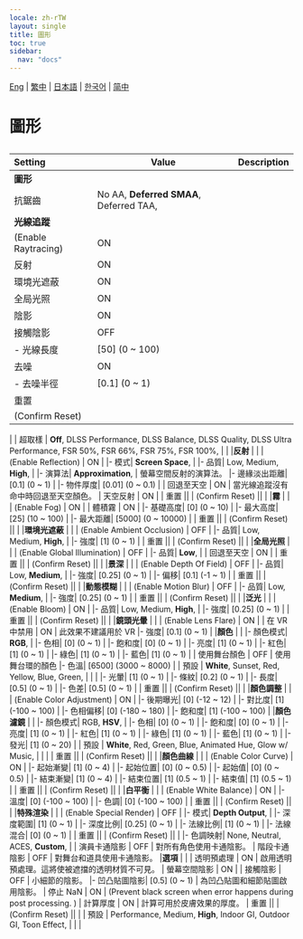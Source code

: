 ```yaml
---
locale: zh-rTW
layout: single
title: 圖形
toc: true
sidebar:
  nav: "docs"
---
```

[Eng](/dancexr/menu/2025.4/system/graphics) | [繁中](/tw/dancexr/menu/2025.4/system/graphics) | [日本語](/jp/dancexr/menu/2025.4/system/graphics) | [한국어](/kr/dancexr/menu/2025.4/system/graphics) | [简中](/zh/dancexr/menu/2025.4/system/graphics)

# 圖形

## 

| Setting | Value | Description |
| :--- | --- | :--- |
|**圖形** | | 
| 抗鋸齒 |  No AA,  **Deferred SMAA**,  Deferred TAA,  |  |
|**光線追蹤** | | 
| (Enable Raytracing) | ON | 
| 反射 | ON | 
| 環境光遮蔽 | ON | 
| 全局光照 | ON | 
| 陰影 | ON | 
| 接觸陰影 | OFF | 
|- 光線長度| [50] (0 ~ 100) | 
| 去噪 | ON | 
|- 去噪半徑| [0.1] (0 ~ 1) | 
| 重置 || 
| (Confirm Reset) || 
|
| 超取樣 |  **Off**,  DLSS Performance,  DLSS Balance,  DLSS Quality,  DLSS Ultra Performance,  FSR 50%,  FSR 66%,  FSR 75%,  FSR 100%,  |  |
|**反射** | | 
| (Enable Reflection) | ON | 
|- 模式|  **Screen Space**,  | 
|- 品質|  Low,  Medium,  **High**,  | 
|- 演算法|  **Approximation**,  | 螢幕空間反射的演算法。
|- 邊緣淡出距離| [0.1] (0 ~ 1) | 
|- 物件厚度| [0.01] (0 ~ 0.1) | 
| 回退至天空 | ON | 當光線追蹤沒有命中時回退至天空顏色。
| 天空反射 | ON | 
| 重置 || 
| (Confirm Reset) || 
|
|**霧** | | 
| (Enable Fog) | ON | 
| 體積霧 | ON | 
|- 基礎高度| [0] (0 ~ 10) | 
|- 最大高度| [25] (10 ~ 100) | 
|- 最大距離| [5000] (0 ~ 10000) | 
| 重置 || 
| (Confirm Reset) || 
|
|**環境光遮蔽** | | 
| (Enable Ambient Occlusion) | OFF | 
|- 品質|  Low,  Medium,  **High**,  | 
|- 強度| [1] (0 ~ 1) | 
| 重置 || 
| (Confirm Reset) || 
|
|**全局光照** | | 
| (Enable Global Illumination) | OFF | 
|- 品質|  **Low**,  | 
| 回退至天空 | ON | 
| 重置 || 
| (Confirm Reset) || 
|
|**景深** | | 
| (Enable Depth Of Field) | OFF | 
|- 品質|  Low,  **Medium**,  | 
|- 強度| [0.25] (0 ~ 1) | 
|- 偏移| [0.1] (-1 ~ 1) | 
| 重置 || 
| (Confirm Reset) || 
|
|**動態模糊** | | 
| (Enable Motion Blur) | OFF | 
|- 品質|  Low,  **Medium**,  | 
|- 強度| [0.25] (0 ~ 1) | 
| 重置 || 
| (Confirm Reset) || 
|
|**泛光** | | 
| (Enable Bloom) | ON | 
|- 品質|  Low,  Medium,  **High**,  | 
|- 強度| [0.25] (0 ~ 1) | 
| 重置 || 
| (Confirm Reset) || 
|
|**鏡頭光暈** | | 
| (Enable Lens Flare) | ON | 
| 在 VR 中禁用 | ON | 此效果不建議用於 VR
|- 強度| [0.1] (0 ~ 1) | 
|**顏色** | | 
|- 顏色模式|  **RGB**,  | 
|- 色相| [0] (0 ~ 1) | 
|- 飽和度| [0] (0 ~ 1) | 
|- 亮度| [1] (0 ~ 1) | 
|- 紅色| [1] (0 ~ 1) | 
|- 綠色| [1] (0 ~ 1) | 
|- 藍色| [1] (0 ~ 1) | 
| 使用舞台顏色 | OFF | 使用舞台環的顏色
|- 色溫| [6500] (3000 ~ 8000) | 
| 預設 |  **White**,  Sunset,  Red,  Yellow,  Blue,  Green,  |  |
|
|- 光暈| [1] (0 ~ 1) | 
|- 條紋| [0.2] (0 ~ 1) | 
|- 長度| [0.5] (0 ~ 1) | 
|- 色差| [0.5] (0 ~ 1) | 
| 重置 || 
| (Confirm Reset) || 
|
|**顏色調整** | | 
| (Enable Color Adjustment) | ON | 
|- 後期曝光| [0] (-12 ~ 12) | 
|- 對比度| [1] (-100 ~ 100) | 
|- 色相偏移| [0] (-180 ~ 180) | 
|- 飽和度| [1] (-100 ~ 100) | 
|**顏色濾鏡** | | 
|- 顏色模式|  RGB,  **HSV**,  | 
|- 色相| [0] (0 ~ 1) | 
|- 飽和度| [0] (0 ~ 1) | 
|- 亮度| [1] (0 ~ 1) | 
|- 紅色| [1] (0 ~ 1) | 
|- 綠色| [1] (0 ~ 1) | 
|- 藍色| [1] (0 ~ 1) | 
|- 發光| [1] (0 ~ 20) | 
| 預設 |  **White**,  Red,  Green,  Blue,  Animated Hue,  Glow w/ Music,  |  |
|
| 重置 || 
| (Confirm Reset) || 
|
|**顏色曲線** | | 
| (Enable Color Curve) | ON | 
|- 起始漸變| [1] (0 ~ 4) | 
|- 起始位置| [0] (0 ~ 0.5) | 
|- 起始值| [0] (0 ~ 0.5) | 
|- 結束漸變| [1] (0 ~ 4) | 
|- 結束位置| [1] (0.5 ~ 1) | 
|- 結束值| [1] (0.5 ~ 1) | 
| 重置 || 
| (Confirm Reset) || 
|
|**白平衡** | | 
| (Enable White Balance) | ON | 
|- 溫度| [0] (-100 ~ 100) | 
|- 色調| [0] (-100 ~ 100) | 
| 重置 || 
| (Confirm Reset) || 
|
|**特殊渲染** | | 
| (Enable Special Render) | OFF | 
|- 模式|  **Depth Output**,  | 
|- 深度範圍| [1] (0 ~ 1) | 
|- 深度比例| [0.25] (0 ~ 1) | 
|- 法線比例| [1] (0 ~ 1) | 
|- 法線混合| [0] (0 ~ 1) | 
| 重置 || 
| (Confirm Reset) || 
|
|- 色調映射|  None,  Neutral,  ACES,  **Custom**,  | 
| 演員卡通陰影 | OFF | 對所有角色使用卡通陰影。
| 階段卡通陰影 | OFF | 對舞台和道具使用卡通陰影。
|**選項** | | 
| 透明預處理 | ON | 啟用透明預處理。這將使被遮擋的透明材質不可見。
| 螢幕空間陰影 | ON | 
| 接觸陰影 | OFF | 小細節的陰影。
|- 凹凸貼圖陰影| [0.5] (0 ~ 1) | 為凹凸貼圖和細節貼圖啟用陰影。
| 停止 NaN | ON | (Prevent black screen when error happens during post processing. )
| 計算厚度 | ON | 計算可用於皮膚效果的厚度。
| 重置 || 
| (Confirm Reset) || 
|
| 預設 |  Performance,  Medium,  **High**,  Indoor GI,  Outdoor GI,  Toon Effect,  |  |
|
